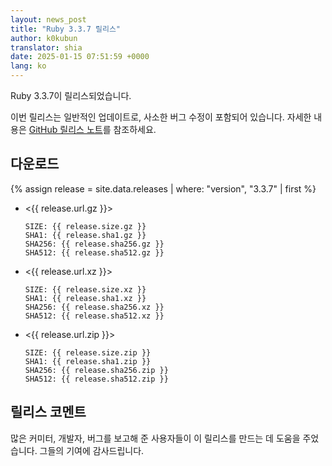 ```yaml
---
layout: news_post
title: "Ruby 3.3.7 릴리스"
author: k0kubun
translator: shia
date: 2025-01-15 07:51:59 +0000
lang: ko
---
```


Ruby 3.3.7이 릴리스되었습니다.

이번 릴리스는 일반적인 업데이트로, 사소한 버그 수정이 포함되어 있습니다.
자세한 내용은 [GitHub 릴리스 노트](https://github.com/ruby/ruby/releases/tag/v3_3_7)를 참조하세요.

## 다운로드

{% assign release = site.data.releases | where: "version", "3.3.7" | first %}

* <{{ release.url.gz }}>

      SIZE: {{ release.size.gz }}
      SHA1: {{ release.sha1.gz }}
      SHA256: {{ release.sha256.gz }}
      SHA512: {{ release.sha512.gz }}

* <{{ release.url.xz }}>

      SIZE: {{ release.size.xz }}
      SHA1: {{ release.sha1.xz }}
      SHA256: {{ release.sha256.xz }}
      SHA512: {{ release.sha512.xz }}

* <{{ release.url.zip }}>

      SIZE: {{ release.size.zip }}
      SHA1: {{ release.sha1.zip }}
      SHA256: {{ release.sha256.zip }}
      SHA512: {{ release.sha512.zip }}

## 릴리스 코멘트

많은 커미터, 개발자, 버그를 보고해 준 사용자들이 이 릴리스를 만드는 데 도움을 주었습니다.
그들의 기여에 감사드립니다.
